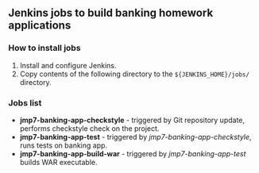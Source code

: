 ## Jenkins jobs to build banking homework applications
### How to install jobs
1. Install and configure Jenkins.
2. Copy contents of the following directory to the `${JENKINS_HOME}/jobs/` directory.

### Jobs list
- **jmp7-banking-app-checkstyle** - triggered by Git repository update, performs checkstyle check on the project.
- **jmp7-banking-app-test** - triggered by _jmp7-banking-app-checkstyle_, runs tests on banking app.
- **jmp7-banking-app-build-war** - triggered by _jmp7-banking-app-test_ builds WAR executable.